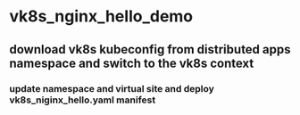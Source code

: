 # vk8s_nginx_hello_demo

## download vk8s kubeconfig from distributed apps namespace and switch to the vk8s context

### update namespace and virtual site and deploy vk8s_niginx_hello.yaml manifest

